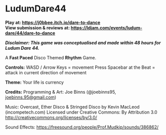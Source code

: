 # LudumDare44
**Play at: https://j0bbee.itch.io/dare-to-dance**  
**View submission & reviews at: https://ldjam.com/events/ludum-dare/44/dare-to-dance**

_**Disclaimer: This game was conceptualised and made within 48 hours for Ludum Dare 44.**_

A **Fast Paced** Disco Themed **Rhythm** Game.


**Controls:**
WASD / Arrow Keys = movement
Press Spacebar at the Beat = attack in current direction of movement


**Theme:**
Your life is currency


**Credits:**
Programming & Art:
Joe Binns (@joebinns95, joebinns.95@gmail.com)

Music:
Overcast, Ether Disco & Stringed Disco by Kevin MacLeod (incompetech.com) 
Licensed under Creative Commons: By Attribution 3.0
http://creativecommons.org/licenses/by/3.0/

Sound Effects:
https://freesound.org/people/Prof.Mudkip/sounds/386862/




